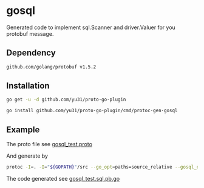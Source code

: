 # gosql

Generated code to implement sql.Scanner and driver.Valuer for you protobuf message.

## Dependency
```bash
github.com/golang/protobuf v1.5.2
```

## Installation
```bash
go get -u -d github.com/yu31/proto-go-plugin

go install github.com/yu31/proto-go-plugin/cmd/protoc-gen-gosql
```

## Example

The proto file see [gosql_test.proto](../tests/gosqltest/gosql_test.proto)

And generate by
```bash
protoc -I=. -I="${GOPATH}"/src --go_opt=paths=source_relative --gosql_opt=paths=source_relative --go_out=. --gosql_out=. ./tests/gosqltest/gosql_test.proto

```

The code generated see [gosql_test.sql.pb.go](../tests/gosqltest/gosql_test.sql.pb.go)
